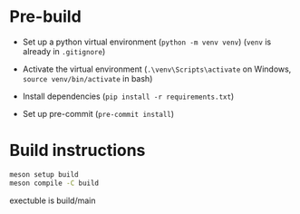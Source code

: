 # Pre-build
* Set up a python virtual environment (`python -m venv venv`) (`venv` is already in `.gitignore`)

* Activate the virtual environment (`.\venv\Scripts\activate` on Windows, `source venv/bin/activate` in bash)

* Install dependencies (`pip install -r requirements.txt`)

* Set up pre-commit (`pre-commit install`)

# Build instructions
```cmd
meson setup build
meson compile -C build
```
exectuble is build/main